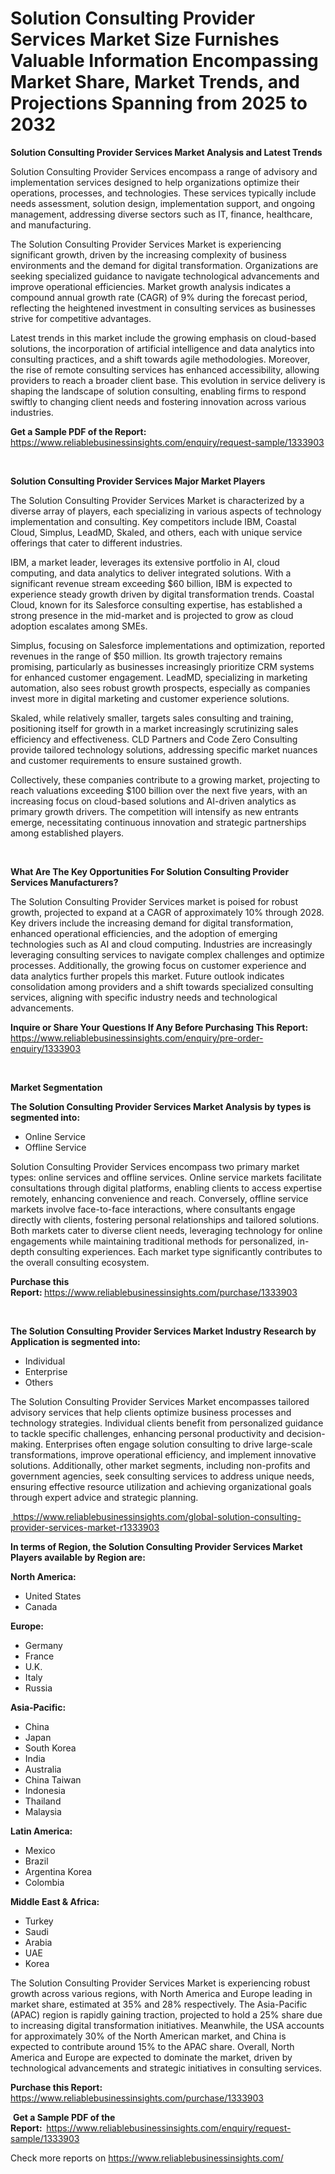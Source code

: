 <p><h1>Solution Consulting Provider Services Market Size Furnishes Valuable Information Encompassing Market Share, Market Trends, and Projections Spanning from 2025 to 2032</h1></p><p><strong>Solution Consulting Provider Services Market Analysis and Latest Trends</strong></p>
<p><p>Solution Consulting Provider Services encompass a range of advisory and implementation services designed to help organizations optimize their operations, processes, and technologies. These services typically include needs assessment, solution design, implementation support, and ongoing management, addressing diverse sectors such as IT, finance, healthcare, and manufacturing.</p><p>The Solution Consulting Provider Services Market is experiencing significant growth, driven by the increasing complexity of business environments and the demand for digital transformation. Organizations are seeking specialized guidance to navigate technological advancements and improve operational efficiencies. Market growth analysis indicates a compound annual growth rate (CAGR) of 9% during the forecast period, reflecting the heightened investment in consulting services as businesses strive for competitive advantages.</p><p>Latest trends in this market include the growing emphasis on cloud-based solutions, the incorporation of artificial intelligence and data analytics into consulting practices, and a shift towards agile methodologies. Moreover, the rise of remote consulting services has enhanced accessibility, allowing providers to reach a broader client base. This evolution in service delivery is shaping the landscape of solution consulting, enabling firms to respond swiftly to changing client needs and fostering innovation across various industries.</p></p>
<p><strong>Get a Sample PDF of the Report:&nbsp;</strong> <a href="https://www.reliablebusinessinsights.com/enquiry/request-sample/1333903?utm_campaign=3003&utm_medium=2&utm_source=Github&utm_content=ia&utm_term=24032025&utm_id=solution-consulting-provider-services">https://www.reliablebusinessinsights.com/enquiry/request-sample/1333903</a></p>
<p>&nbsp;</p>
<p><strong>Solution Consulting Provider Services Major Market Players</strong></p>
<p><p>The Solution Consulting Provider Services Market is characterized by a diverse array of players, each specializing in various aspects of technology implementation and consulting. Key competitors include IBM, Coastal Cloud, Simplus, LeadMD, Skaled, and others, each with unique service offerings that cater to different industries.</p><p>IBM, a market leader, leverages its extensive portfolio in AI, cloud computing, and data analytics to deliver integrated solutions. With a significant revenue stream exceeding $60 billion, IBM is expected to experience steady growth driven by digital transformation trends. Coastal Cloud, known for its Salesforce consulting expertise, has established a strong presence in the mid-market and is projected to grow as cloud adoption escalates among SMEs.</p><p>Simplus, focusing on Salesforce implementations and optimization, reported revenues in the range of $50 million. Its growth trajectory remains promising, particularly as businesses increasingly prioritize CRM systems for enhanced customer engagement. LeadMD, specializing in marketing automation, also sees robust growth prospects, especially as companies invest more in digital marketing and customer experience solutions.</p><p>Skaled, while relatively smaller, targets sales consulting and training, positioning itself for growth in a market increasingly scrutinizing sales efficiency and effectiveness. CLD Partners and Code Zero Consulting provide tailored technology solutions, addressing specific market nuances and customer requirements to ensure sustained growth.</p><p>Collectively, these companies contribute to a growing market, projecting to reach valuations exceeding $100 billion over the next five years, with an increasing focus on cloud-based solutions and AI-driven analytics as primary growth drivers. The competition will intensify as new entrants emerge, necessitating continuous innovation and strategic partnerships among established players.</p></p>
<p>&nbsp;</p>
<p><strong>What Are The Key Opportunities For Solution Consulting Provider Services Manufacturers?</strong></p>
<p><p>The Solution Consulting Provider Services market is poised for robust growth, projected to expand at a CAGR of approximately 10% through 2028. Key drivers include the increasing demand for digital transformation, enhanced operational efficiencies, and the adoption of emerging technologies such as AI and cloud computing. Industries are increasingly leveraging consulting services to navigate complex challenges and optimize processes. Additionally, the growing focus on customer experience and data analytics further propels this market. Future outlook indicates consolidation among providers and a shift towards specialized consulting services, aligning with specific industry needs and technological advancements.</p></p>
<p><strong>Inquire or Share Your Questions If Any Before Purchasing This Report:</strong> <a href="https://www.reliablebusinessinsights.com/enquiry/pre-order-enquiry/1333903?utm_campaign=3003&utm_medium=2&utm_source=Github&utm_content=ia&utm_term=24032025&utm_id=solution-consulting-provider-services">https://www.reliablebusinessinsights.com/enquiry/pre-order-enquiry/1333903</a></p>
<p>&nbsp;</p>
<p><strong>Market Segmentation</strong></p>
<p><strong>The Solution Consulting Provider Services Market Analysis by types is segmented into:</strong></p>
<p><ul><li>Online Service</li><li>Offline Service</li></ul></p>
<p><p>Solution Consulting Provider Services encompass two primary market types: online services and offline services. Online service markets facilitate consultations through digital platforms, enabling clients to access expertise remotely, enhancing convenience and reach. Conversely, offline service markets involve face-to-face interactions, where consultants engage directly with clients, fostering personal relationships and tailored solutions. Both markets cater to diverse client needs, leveraging technology for online engagements while maintaining traditional methods for personalized, in-depth consulting experiences. Each market type significantly contributes to the overall consulting ecosystem.</p></p>
<p><strong>Purchase this Report:&nbsp;</strong><a href="https://www.reliablebusinessinsights.com/purchase/1333903?utm_campaign=3003&utm_medium=2&utm_source=Github&utm_content=ia&utm_term=24032025&utm_id=solution-consulting-provider-services">https://www.reliablebusinessinsights.com/purchase/1333903</a></p>
<p>&nbsp;</p>
<p><strong>The Solution Consulting Provider Services Market Industry Research by Application is segmented into:</strong></p>
<p><ul><li>Individual</li><li>Enterprise</li><li>Others</li></ul></p>
<p><p>The Solution Consulting Provider Services Market encompasses tailored advisory services that help clients optimize business processes and technology strategies. Individual clients benefit from personalized guidance to tackle specific challenges, enhancing personal productivity and decision-making. Enterprises often engage solution consulting to drive large-scale transformations, improve operational efficiency, and implement innovative solutions. Additionally, other market segments, including non-profits and government agencies, seek consulting services to address unique needs, ensuring effective resource utilization and achieving organizational goals through expert advice and strategic planning.</p></p>
<p><a href="https://www.reliablebusinessinsights.com/global-solution-consulting-provider-services-market-r1333903?utm_campaign=3003&utm_medium=2&utm_source=Github&utm_content=ia&utm_term=24032025&utm_id=solution-consulting-provider-services">&nbsp;https://www.reliablebusinessinsights.com/global-solution-consulting-provider-services-market-r1333903</a></p>
<p><strong>In terms of Region, the Solution Consulting Provider Services Market Players available by Region are:</strong></p>
<p>
    <p> <strong> North America: </strong>
        <ul>
            <li>United States</li>
            <li>Canada</li>
        </ul>
        </p> 
    <p> <strong> Europe: </strong>
        <ul>
            <li>Germany</li>
            <li>France</li>
            <li>U.K.</li>
            <li>Italy</li>
            <li>Russia</li>
        </ul>
        </p> 
    <p> <strong> Asia-Pacific: </strong>
        <ul>
            <li>China</li>
            <li>Japan</li>
            <li>South Korea</li>
            <li>India</li>
            <li>Australia</li>
            <li>China Taiwan</li>
            <li>Indonesia</li>
            <li>Thailand</li>
            <li>Malaysia</li>
        </ul>
        </p> 
    <p> <strong> Latin America: </strong>
        <ul>
            <li>Mexico</li>
            <li>Brazil</li>
            <li>Argentina Korea</li>
            <li>Colombia</li>
        </ul>
        </p> 
    <p> <strong> Middle East & Africa: </strong>
        <ul>
            <li>Turkey</li>
            <li>Saudi</li>
            <li>Arabia</li>
            <li>UAE</li>
            <li>Korea</li>
        </ul>
    </p>
    </p>
<p><p>The Solution Consulting Provider Services Market is experiencing robust growth across various regions, with North America and Europe leading in market share, estimated at 35% and 28% respectively. The Asia-Pacific (APAC) region is rapidly gaining traction, projected to hold a 25% share due to increasing digital transformation initiatives. Meanwhile, the USA accounts for approximately 30% of the North American market, and China is expected to contribute around 15% to the APAC share. Overall, North America and Europe are expected to dominate the market, driven by technological advancements and strategic initiatives in consulting services.</p></p>
<p><strong>Purchase this Report: </strong><a href="https://www.reliablebusinessinsights.com/purchase/1333903?utm_campaign=3003&utm_medium=2&utm_source=Github&utm_content=ia&utm_term=24032025&utm_id=solution-consulting-provider-services">https://www.reliablebusinessinsights.com/purchase/1333903</a></p>
<p>&nbsp;<strong>Get a Sample PDF of the Report:&nbsp;&nbsp;</strong><a href="https://www.reliablebusinessinsights.com/enquiry/request-sample/1333903?utm_campaign=3003&utm_medium=2&utm_source=Github&utm_content=ia&utm_term=24032025&utm_id=solution-consulting-provider-services">https://www.reliablebusinessinsights.com/enquiry/request-sample/1333903</a></p>
<p><strong></strong></p>
<p>Check more reports on <a href="https://www.reliablebusinessinsights.com/?utm_campaign=3003&utm_medium=2&utm_source=Github&utm_content=ia&utm_term=24032025&utm_id=solution-consulting-provider-services">https://www.reliablebusinessinsights.com/</a></p>